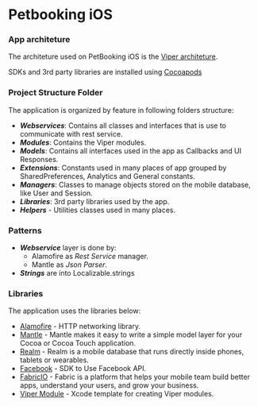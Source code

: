 # Petbooking iOS


### App architeture

The architeture used on PetBooking iOS is the [Viper architeture](https://www.objc.io/issues/13-architecture/viper/).

SDKs and 3rd party libraries are installed using [Cocoapods](https://cocoapods.org/)

### Project Structure Folder
The application is organized by feature in following folders structure:

+ **_Webservices_**:  Contains all classes and interfaces that is use to communicate with rest service.
+ **_Modules_**: Contains the Viper modules.
+ **_Models_**: Contains all interfaces used in the app as Callbacks and UI Responses.
+ **_Extensions_**: Constants used in many places of app grouped by SharedPreferences, Analytics and General constants.
+ **_Managers_**: Classes to manage objects stored on the mobile database, like User and Session.
+ **_Libraries_**: 3rd party libraries used by the app.
+ **_Helpers_** - Utilities classes used in many places.
 

### Patterns
+ **_Webservice_** layer is done by:
  - Alamofire as *Rest Service* manager.
  - Mantle as *Json Parser*.
+ **_Strings_** are into Localizable.strings

 
### Libraries
The application uses the libraries below:
+ [Alamofire](https://github.com/Alamofire/Alamofire) - HTTP networking library.
+ [Mantle](https://github.com/Mantle/Mantle) - Mantle makes it easy to write a simple model layer for your Cocoa or Cocoa Touch application.
+ [Realm](https://realm.io) - Realm is a mobile database that runs directly inside phones, tablets or wearables.
+ [Facebook](https://github.com/facebook/facebook-sdk-swift) - SDK to Use Facebook API.
+ [FabricIO](https://get.fabric.io/) - Fabric is a platform that helps your mobile team build better apps, understand your users, and grow your business.
+ [Viper Module](https://github.com/Juanpe/Swift-VIPER-Module) - Xcode template for creating Viper modules.

